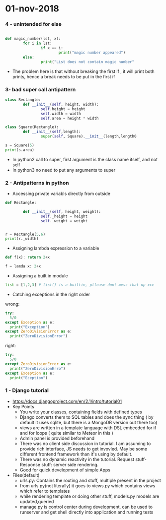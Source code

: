 # 01-nov-2018


### 4 - unintended for else

```python

def magic_number(lst, x):
        for i in lst:
                if x == i:
                        print("magic number appeared")
        else:
                print("List does not contain magic number"

```

- The problem here is that without breaking the first if , it will print both prints, hence a break needs to be put in the first if

### 3- bad super call antipattern

```python
class Rectangle:
        def __init__(self, height, width):
                self.height = height
                self.width = width
                self.area = height * width

class Square(Rectangle):
        def __init__(self,length):
                super(self, Square).__init__(length,length0

s = Square(5)
print(s.area)
```

 - In python2 call to super, first argument is the class name itself, and not self
 - In python3 no need to put any arguments to super






### 2 - Antipatterns in python

- Accessing private variabls directly from outside
```python
def Rectangle:

        def __init__(self, height, weight):
                self._height = height
                self._weight = weight


r = Rectangle(5,6)
print(r._width)
```

- Assigning lambda expression to a variable
```python
def f(x): return 2+x

f = lamda x: 2+x 
```

- Assigning a built in module 
```python
list = [1,2,3] # list() is a builtin, pllease dont mess that up xce
```
- Catching exceptions in the right order

wrong:
```python
try:
  5/0
except Exception as e:
  print("Exception")
except ZeroDivisionError as e:
  print("ZeroDivisionError")
```
right:
```python
try:
  5/0
except ZeroDivisionError as e:
  print("ZeroDivisionErro")
except Exception as e:
  print("Eception")
```


### 1 - Django tutorial

- https://docs.djangoproject.com/en/2.1/intro/tutorial01  
- Key Points
  - You write your classes, containing fields with defined types
  - Django converts them to SQL tables and does the sync thing  ( by default it uses sqlite, but there is a MongoDB version out there too)
  - views are written in a template language with DSL embeeded for if and for loops ( quite similar to Meteor in this )
  - Admin panel is provided beforehand
  - There was no client side discussion in tutorial. I am assuming to provide rich interface, JS needs to get invovled. May be some different frontend framework than it's using by default.
  - There was no dynamic reactivity in the tutorial. Request stuff- Response stuff: server side rendering.
  - Good for quick development of simple Apps
- Files(default)
  - urls.py: Contains the routing and stuff, multiple present in the project
  - from urls.py(not literally) it goes to views.py which contains views which refer to templates
  - while rendering template or doing other stuff, models.py models are updated,queried
  - manage.py is control center during development, can be used to runserver and get shell directly into application and running tests
